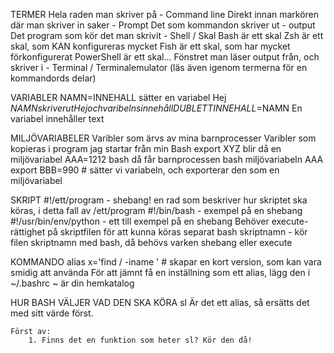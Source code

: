 TERMER
    Hela raden man skriver på - Command line
    Direkt innan markören där man skriver in saker - Prompt
    Det som kommandon skriver ut - output
    Det program som kör det man skrivit - Shell / Skal
        Bash är ett skal
        Zsh är ett skal, som KAN konfigureras mycket
        Fish är ett skal, som har mycket förkonfigurerat
        PowerShell är ett skal...
    Fönstret man läser output från, och skriver i - Terminal / Terminalemulator
    (läs även igenom termerna för en kommandords delar)

VARIABLER
    NAMN=INNEHALL sätter en variabel
    Hej $NAMN skriver ut Hej och varibelns innehåll
    DUBLETTINNEHALL=$NAMN
    En variabel innehåller text

MILJÖVARIABELER
    Varibler som ärvs av mina barnprocesser
    Varibler som kopieras i program jag startar från min Bash
    export XYZ   blir då en miljövariabel
    AAA=1212 bash    då får barnprocessen bash miljövariabeln AAA
    export BBB=990  # sätter vi variabeln, och exporterar den som en miljövariabel

SKRIPT
    #!/ett/program        - shebang! en rad som beskriver hur skriptet ska köras, i detta fall av /ett/program
    #!/bin/bash - exempel på en shebang
    #!/usr/bin/env/python - ett till exempel på en shebang
    Behöver execute-rättighet på skriptfilen för att kunna köras separat
    bash skriptnamn - kör filen skriptnamn med bash, då behövs varken shebang eller execute

KOMMANDO
    alias x='find / -iname ' # skapar en kort version, som kan vara smidig att använda
    För att jämnt få en inställning som ett alias, lägg den i ~/.bashrc
    ~ är din hemkatalog

HUR BASH VÄLJER VAD DEN SKA KÖRA sl
    Är det ett alias, så ersätts det med sitt värde först.

    Först av:
        1. Finns det en funktion som heter sl? Kör den då!
